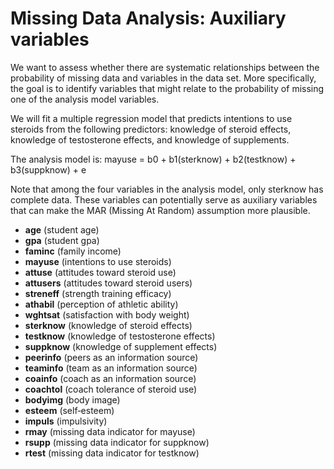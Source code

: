 # Missing Data Analysis: Auxiliary variables 

We want to assess whether there are systematic relationships between the probability of missing data and variables in the data set. More specifically, the goal is to identify variables that might relate to the probability of missing one of the analysis model variables. 

We will fit a multiple regression model that predicts intentions to use steroids from the following predictors: knowledge of steroid effects, knowledge of testosterone effects, and knowledge of supplements. 

The analysis model is: mayuse = b0 + b1(sterknow) + b2(testknow) + b3(suppknow) + e

Note that among the four variables in the analysis model, only sterknow has complete data. These variables can potentially serve as auxiliary variables that can make the MAR (Missing At Random) assumption more plausible.

* **age** (student age)
* **gpa** (student gpa)
* **faminc** (family income)
* **mayuse** (intentions to use steroids)
* **attuse** (attitudes toward steroid use)
* **attusers** (attitudes toward steroid users)
* **streneff** (strength training efficacy)
* **athabil** (perception of athletic ability)
* **wghtsat** (satisfaction with body weight)
* **sterknow** (knowledge of steroid effects)
* **testknow** (knowledge of testosterone effects)
* **suppknow** (knowledge of supplement effects)
* **peerinfo** (peers as an information source)
* **teaminfo** (team as an information source)
* **coainfo** (coach as an information source)
* **coachtol** (coach tolerance of steroid use)
* **bodyimg** (body image)
* **esteem** (self‐esteem)
* **impuls** (impulsivity)
* **rmay** (missing data indicator for mayuse)
* **rsupp** (missing data indicator for suppknow)
* **rtest** (missing data indicator for testknow)

